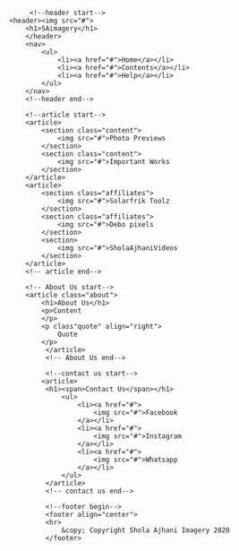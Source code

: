<!DOCTYPE html>
<html>
<head>
    <meta charset="UTF-8"/>
    <title>SholaAjhaniImagery</title>
</head>
<body>

         <!--header start-->
    <header><img src="#">
        <h1>SAimagery</h1>
        </header>
        <nav>
            <ul>
                <li><a href="#">Home</a></li>
                <li><a href="#">Contents</a></li>
                <li><a href="#">Help</a></li>
            </ul>
        </nav>
        <!--header end-->
        
        <!--article start-->
        <article>
            <section class="content">
                <img src="#">Photo Previews
            </section>
            <section class="content">
                <img src="#">Important Works
            </section>
        </article>
        <article>
            <section class="affiliates">
                <img src="#">Solarfrik Toolz
            </section>
            <section class="affiliates">
                <img src="#">Debo pixels
            </section>
            <section>
                <img src="#">SholaAjhaniVideos
            </section>
        </article>
        <!-- article end-->
        
        <!-- About Us start-->
        <article class="about">
            <h1>About Us</h1>
            <p>Content
            </p>
            <p class"quote" align="right">
                Quote
            </p>
             </article>
             <!-- About Us end-->
             
             <!--contact us start-->
            <article>
             <h1><span>Contact Us</span></h1>
                 <ul>
                     <li><a href="#">
                         <img src="#">Facebook
                     </a></li>
                     <li><a href="#">
                         <img src="#">Instagram
                     </a></li>
                     <li><a href="#">
                         <img src="#">Whatsapp
                     </a></li>
                 </ul>
             </article>
             <!-- contact us end-->
             
             <!--footer begin-->
             <footer align="center">
             <hr>
                 &copy; Copyright Shola Ajhani Imagery 2020
             </footer>
             
</body>

</html>
